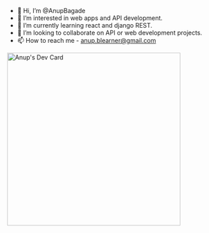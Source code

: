- 👋 Hi, I’m @AnupBagade
- 👀 I’m interested in web apps and API development.
- 🌱 I’m currently learning react and django REST.
- 💞️ I’m looking to collaborate on API or web development projects.
- 📫 How to reach me - anup.blearner@gmail.com

<a href="https://app.daily.dev/AB_Learner"><img src="https://api.daily.dev/devcards/1b4f4e2b08604cd88743b9cd98d8201f.png?r=kmi" width="400" alt="Anup's Dev Card"/></a>
<!---
AnupBagade/AnupBagade is a ✨ special ✨ repository because its `README.md` (this file) appears on your GitHub profile.
You can click the Preview link to take a look at your changes.
--->

